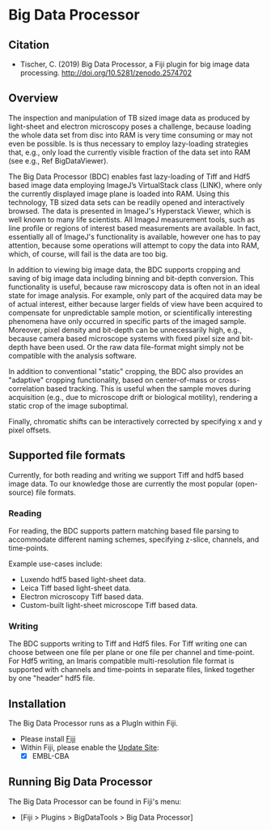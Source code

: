 # Big Data Processor

## Citation

- Tischer, C. (2019) Big Data Processor, a Fiji plugin for big image data processing. http://doi.org/10.5281/zenodo.2574702

## Overview

The inspection and manipulation of TB sized image data as produced by light-sheet and electron microscopy poses a challenge, because loading the whole data set from disc into RAM is very time consuming or may not even be possible. Is is thus necessary to employ lazy-loading strategies that, e.g., only load the currently visible fraction of the data set into RAM (see e.g., Ref BigDataViewer).  

The Big Data Processor (BDC) enables fast lazy-loading of Tiff and Hdf5 based image data employing ImageJ’s VirtualStack class (LINK), where only the currently displayed image plane is loaded into RAM. Using this technology, TB sized data sets can be readily opened and interactively browsed. The data is presented in ImageJ's Hyperstack Viewer, which is well known to many life scientists. All ImageJ measurement tools, such as line profile or regions of interest based measurements are available. In fact, essentially all of ImageJ's functionality is available, however one has to pay attention, because some operations will attempt to copy the data into RAM, which, of course, will fail is the data are too big.

In addition to viewing big image data, the BDC supports cropping and saving of big image data including binning and bit-depth conversion. This functionality is useful, because raw microscopy data is often not in an ideal state for image analysis. For example, only part of the acquired data may be of actual interest, either because larger fields of view have been acquired to compensate for unpredictable sample motion, or scientifically interesting phenomena have only occurred in specific parts of the imaged sample. Moreover, pixel density and bit-depth can be unnecessarily high, e.g., because camera based microscope systems with fixed pixel size and bit-depth have been used. Or the raw data file-format might simply not be compatible with the analysis software.

In addition to conventional "static" cropping, the BDC also provides an "adaptive" cropping functionality, based on center-of-mass or cross-correlation based tracking. This is useful when the sample moves during acquisition (e.g., due to microscope drift or biological motility), rendering a static crop of the image suboptimal.

Finally, chromatic shifts can be interactively corrected by specifying x and y pixel offsets.

## Supported file formats

Currently, for both reading and writing we support Tiff and hdf5 based image data. To our knowledge those are currently the most popular (open-source) file formats.

### Reading 

For reading, the BDC supports pattern matching based file parsing to accommodate different naming schemes, specifying z-slice, channels, and time-points.

Example use-cases include:

- Luxendo hdf5 based light-sheet data.
- Leica Tiff based light-sheet data.
- Electron microscopy Tiff based data.
- Custom-built light-sheet microscope Tiff based data.

### Writing

The BDC supports writing to Tiff and Hdf5 files. For Tiff writing one can choose between one file per plane or one file per channel and time-point. For Hdf5 writing, an Imaris compatible multi-resolution file format is supported with channels and time-points in separate files, linked together by one "header" hdf5 file. 

## Installation

The Big Data Processor runs as a PlugIn within Fiji.

- Please install [Fiji](fiji.sc)
- Within Fiji, please enable the [Update Site](https://imagej.net/Update_Sites): 
    - [X] EMBL-CBA

## Running Big Data Processor

The Big Data Processor can be found in Fiji's menu:

- [Fiji > Plugins > BigDataTools > Big Data Processor]
